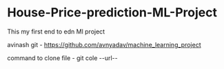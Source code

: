 # House-Price-prediction-ML-Project

This my first end to edn Ml project

avinash git - https://github.com/avnyadav/machine_learning_project

command to clone file - git cole --url--
